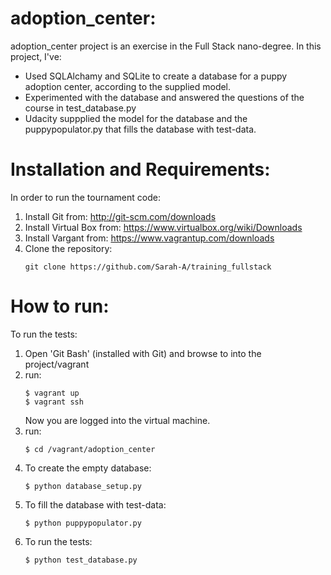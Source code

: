 
adoption_center:
==================

adoption_center project is an exercise in the Full Stack nano-degree.
In this project, I've:
* Used SQLAlchamy and SQLite to create a database for a puppy adoption center, according to the supplied model. 
* Experimented with the database and answered the questions of the course in test_database.py
* Udacity suppplied the model for the database and the puppypopulator.py that fills the database with test-data.

Installation and Requirements:
=======================================
In order to run the tournament code:  
1. Install Git from: <http://git-scm.com/downloads>  
2. Install Virtual Box from: <https://www.virtualbox.org/wiki/Downloads>  
3. Install Vargant from: <https://www.vagrantup.com/downloads>  
4. Clone the repository: 
	```
	git clone https://github.com/Sarah-A/training_fullstack
	``` 
  

How to run:
========================
To run the tests:  
1. Open 'Git Bash' (installed with Git) and browse to into the project/vagrant  
2. run:  
	```  
	$ vagrant up   
	$ vagrant ssh 
	```  
   Now you are logged into the virtual machine.  
3. run:  
	``` 
	$ cd /vagrant/adoption_center 
	```  
4. To create the empty database:  
    ``` 
    $ python database_setup.py
    ```  
5. To fill the database with test-data:
	```
	$ python puppypopulator.py
	```
6. To run the tests:  
	```
	$ python test_database.py
	```
   
   


